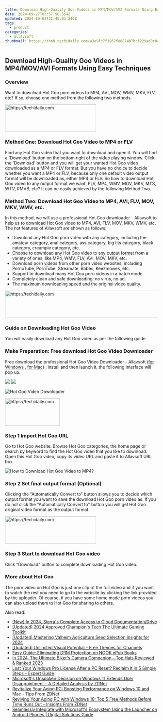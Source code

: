 ```yaml
---
title: Download High-Quality Goo Videos in MP4/MOV/AVI Formats Using Easy Techniques
date: 2024-09-27T03:57:56.554Z
updated: 2024-10-02T21:45:03.240Z
tags:
  - product
categories:
  - allavsoft
thumbnail: https://thmb.techidaily.com/a3a9fc7f1967fe6814b7bcf229ad0c8c09fecb880f152e3279a23ce2f1e6acd7.jpg
---
```


## Download High-Quality Goo Videos in MP4/MOV/AVI Formats Using Easy Techniques

### Overview

Want to download Hot Goo porn videos to MP4, AVI, MOV, WMV, MKV, FLV, etc? If so, choose one method from the following two methods.

<!-- affiliate ads begin -->
<a href="https://aligracehair.sjv.io/c/5597632/2047346/19272" target="_top" id="2047346">
  <img src="//a.impactradius-go.com/display-ad/19272-2047346" border="0" alt="https://techidaily.com" width="300" height="90"/>
</a>
<img height="0" width="0" src="https://aligracehair.sjv.io/i/5597632/2047346/19272" style="position:absolute;visibility:hidden;" border="0" />
<!-- affiliate ads end -->

### Method One: Download Hot Goo Video to MP4 or FLV

Find any Hot Goo video that you want to download and open it. You will find a 'Download' button on the bottom right of the video playing window. Click the 'Download' button and you will get your wanted Hot Goo video downloaded as a MP4 or FLV format. But you have no choice to decide whether you want a MP4 or FLV, because only one default video output format will be downloaded as, either MP4 or FLV. So how to download Hot Goo video to any output format we want, FLV, MP4, WMV, MOV, MKV, MTS, WTV, RMVB, etc? It can be easily achieved by the following Method Two.

### Method Two: Download Hot Goo Video to MP4, AVI, FLV, MOV, MKV, WMV, etc.

In this method, we will use a professional Hot Goo downloader - Allavsoft to help us to download Hot Goo video to MP4, AVI, FLV, MOV, MKV, WMV, etc. The hot features of Allavsoft are shown as follows:

* Download any Hot Goo porn video with any category, including the amateur category, anal category, ass category, big tits category, black category, creampie category, etc.
* Choose to download any Hot Goo video to any output format from a variety of ones, like MP4, WMV, FLV, AVI, MOV, MKV, etc.
* Download porn videos from other porn video websites, including PornoTube, PornTube, Streamate, Babes, Keezmovies, etc.
* Support to download many Hot Goo porn videos in a batch mode.
* Completely clean and safe downloading: no virus, no ad.
* The maximum downloading speed and the original video quality.

<!-- affiliate ads begin -->
<a href="https://appsumo.8odi.net/c/5597632/2100530/7443" target="_top" id="2100530">
  <img src="//a.impactradius-go.com/display-ad/7443-2100530" border="0" alt="https://techidaily.com" width="728" height="90"/>
</a>
<img height="0" width="0" src="https://appsumo.8odi.net/i/5597632/2100530/7443" style="position:absolute;visibility:hidden;" border="0" />
<!-- affiliate ads end -->

### Guide on Downloading Hot Goo Video

You will easily download any Hot Goo video as per the following guide.

### Make Preparation: Free download Hot Goo Video Downloader

Free download the professional Hot Goo Video Downloader - Allavsoft ([for Windows](https://tools.techidaily.com/allavsoft/products/) , [for Mac](https://tools.techidaily.com/allavsoft/products/)) , install and then launch it, the following interface will pop up.

[![](https://www.allavsoft.com/how-to/../images/how-to/free-download-win.jpg)](https://tools.techidaily.com/allavsoft/products/) [![](https://www.allavsoft.com/how-to/../images/how-to/free-download-mac.jpg)](https://tools.techidaily.com/allavsoft/products/)

![Hot Goo Video Downloader](https://www.allavsoft.com/how-to/../images/allavsoft/screen-shot-600.jpg)

<!-- affiliate ads begin -->
<a href="https://25home.pxf.io/c/5597632/2148639/16836" target="_top" id="2148639">
  <img src="//a.impactradius-go.com/display-ad/16836-2148639" border="0" alt="https://techidaily.com" width="180" height="90"/>
</a>
<img height="0" width="0" src="https://25home.pxf.io/i/5597632/2148639/16836" style="position:absolute;visibility:hidden;" border="0" />
<!-- affiliate ads end -->

### Step 1 Import Hot Goo URL

Go to Hot Goo website. Browse Hot Goo categories, the home page or search by keyword to find the Hot Goo video that you like to download. Open this Hot Goo video, copy its video URL and paste it to Allavsoft URL box.

![How to Download Hot Goo Video to MP4?](https://www.allavsoft.com/how-to/../images/how-to/download-rtmp-video/download-rtmp-video.jpg)

### Step 2 Set final output format (Optional)

Clicking the "Automatically Convert to" button allows you to decide which output format you want to save the download Hot Goo porn video as. If you do not click the "Automatically Convert to" button you will get Hot Goo original video format as the output format.

<!-- affiliate ads begin -->
<a href="https://aligracehair.sjv.io/c/5597632/1938693/19272" target="_top" id="1938693">
  <img src="//a.impactradius-go.com/display-ad/19272-1938693" border="0" alt="https://techidaily.com" width="300" height="90"/>
</a>
<img height="0" width="0" src="https://aligracehair.sjv.io/i/5597632/1938693/19272" style="position:absolute;visibility:hidden;" border="0" />
<!-- affiliate ads end -->

### Step 3 Start to download Hot Goo video

Click "Download" button to complete downloading Hot Goo video.

### More about Hot Goo

The porn video on Hot Goo is just one clip of the full video and if you want to watch the rest you need to go to the website by clicking the link provided by the uploader. Of course, if you have some home made porn videos you can also upload them to Hot Goo for sharing to others.

<ins class="adsbygoogle"
     style="display:block"
     data-ad-format="autorelaxed"
     data-ad-client="ca-pub-7571918770474297"
     data-ad-slot="1223367746"></ins>

<ins class="adsbygoogle"
     style="display:block"
     data-ad-client="ca-pub-7571918770474297"
     data-ad-slot="8358498916"
     data-ad-format="auto"
     data-full-width-responsive="true"></ins>

<span class="atpl-alsoreadstyle">Also read:</span>
<div><ul>
<li><a href="https://fox-glue.techidaily.com/new-in-2024-sierras-complete-access-to-cloud-documentationdrive/"><u>[New] In 2024, Sierra's Complete Access to Cloud Documentation/Drive</u></a></li>
<li><a href="https://facebook-video-share.techidaily.com/updated-2024-approved-champions-tech-the-ultimate-gaming-toolkit/"><u>[Updated] 2024 Approved Champion's Tech The Ultimate Gaming Toolkit</u></a></li>
<li><a href="https://screen-sharing-recording.techidaily.com/updated-mastering-valheim-agriculture-seed-selection-insights-for-2024/"><u>[Updated] Mastering Valheim Agriculture Seed Selection Insights for 2024</u></a></li>
<li><a href="https://facebook-video-footage.techidaily.com/updated-unlimited-visual-potential-free-themes-for-channels/"><u>[Updated] Unlimited Visual Potential – Free Themes for Channels</u></a></li>
<li><a href="https://discover-able.techidaily.com/easy-guide-eliminating-drm-protection-on-nook-epub-books/"><u>Easy Guide: Eliminating DRM Protection on NOOK ePub Books</u></a></li>
<li><a href="https://fox-hovers.techidaily.com/in-2024-the-ultimate-bikers-camera-companion-top-hats-reviewed-and-ranked-2023/"><u>In 2024, The Ultimate Biker's Camera Companion – Top Hats Reviewed & Ranked 2023</u></a></li>
<li><a href="https://win-superb.techidaily.com/lost-your-windows-pro-license-after-a-pc-reset-reclaim-it-in-5-simple-steps-expert-guide/"><u>Lost Your Windows Pro License After a PC Reset? Reclaim It in 5 Simple Steps - Expert Guide</u></a></li>
<li><a href="https://win-superb.techidaily.com/microsofts-unspoken-decision-on-windows-11-extends-user-disappointment-a-detailed-analysis-by-zdnet/"><u>Microsoft's Unspoken Decision on Windows 11 Extends User Disappointment – A Detailed Analysis by ZDNet</u></a></li>
<li><a href="https://win-superb.techidaily.com/revitalize-your-aging-pc-boosting-performance-on-windows-10-and-mac-tips-from-zdnet/"><u>Revitalize Your Aging PC: Boosting Performance on Windows 10 and Mac - Tips From ZDNet</u></a></li>
<li><a href="https://win-superb.techidaily.com/reviving-your-aging-pc-with-windows-10-top-5-free-methods-before-time-runs-out-insights-from-zdnet/"><u>Reviving Your Aging PC with Windows 10: Top 5 Free Methods Before Time Runs Out - Insights From ZDNet</u></a></li>
<li><a href="https://win-superb.techidaily.com/seamlessly-integrate-with-microsofts-ecosystem-using-the-launcher-on-android-phones-digital-solutions-guide/"><u>Seamlessly Integrate with Microsoft's Ecosystem Using the Launcher on Android Phones | Digital Solutions Guide</u></a></li>
</ul></div>

